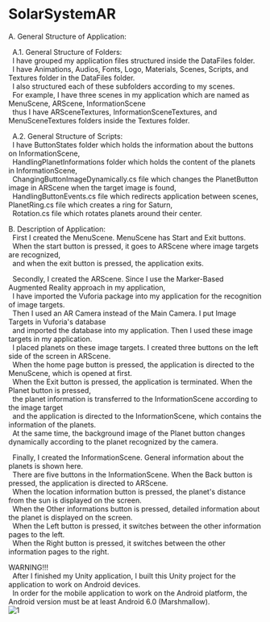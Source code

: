 # SolarSystemAR

A. General Structure of Application:  

&nbsp;&nbsp;A.1. General Structure of Folders:  
&nbsp;&nbsp;I have grouped my application files structured inside the DataFiles folder.  
&nbsp;&nbsp;I have Animations, Audios, Fonts, Logo, Materials, Scenes, Scripts, and Textures folder in the DataFiles folder.  
&nbsp;&nbsp;I also structured each of these subfolders according to my scenes.  
&nbsp;&nbsp;For example, I have three scenes in my application which are named as MenuScene, ARScene, InformationScene  
&nbsp;&nbsp;thus I have ARSceneTextures, InformationSceneTextures, and MenuSceneTextures folders inside the Textures folder.  
  
&nbsp;&nbsp;A.2. General Structure of Scripts:  
&nbsp;&nbsp;I have ButtonStates folder which holds the information about the buttons on InformationScene,  
&nbsp;&nbsp;HandlingPlanetInformations folder which holds the content of the planets in InformationScene,   
&nbsp;&nbsp;ChangingButtonImageDynamically.cs file which changes the PlanetButton image in ARScene when the target image is found,   
&nbsp;&nbsp;HandlingButtonEvents.cs file which redirects application between scenes, PlanetRing.cs file which creates a ring for Saturn,   
&nbsp;&nbsp;Rotation.cs file which rotates planets around their center.  

B. Description of Application:  
&nbsp;&nbsp;First I created the MenuScene. MenuScene has Start and Exit buttons.   
&nbsp;&nbsp;When the start button is pressed, it goes to ARScene where image targets are recognized,  
&nbsp;&nbsp;and when the exit button is pressed, the application exits.   
  
&nbsp;&nbsp;Secondly, I created the ARScene. Since I use the Marker-Based Augmented Reality approach in my application,  
&nbsp;&nbsp;I have imported the Vuforia package into my application for the recognition of image targets.   
&nbsp;&nbsp;Then I used an AR Camera instead of the Main Camera. I put Image Targets in Vuforia's database   
&nbsp;&nbsp;and imported the database into my application. Then I used these image targets in my application.   
&nbsp;&nbsp;I placed planets on these image targets. I created three buttons on the left side of the screen in ARScene.   
&nbsp;&nbsp;When the home page button is pressed, the application is directed to the MenuScene, which is opened at first.   
&nbsp;&nbsp;When the Exit button is pressed, the application is terminated. When the Planet button is pressed,   
&nbsp;&nbsp;the planet information is transferred to the InformationScene according to the image target   
&nbsp;&nbsp;and the application is directed to the InformationScene, which contains the information of the planets.   
&nbsp;&nbsp;At the same time, the background image of the Planet button changes dynamically according to the planet recognized by the camera.   

&nbsp;&nbsp;Finally, I created the InformationScene. General information about the planets is shown here.   
&nbsp;&nbsp;There are five buttons in the InformationScene. When the Back button is pressed, the application is directed to ARScene.   
&nbsp;&nbsp;When the location information button is pressed, the planet's distance from the sun is displayed on the screen.     
&nbsp;&nbsp;When the Other informations button is pressed, detailed information about the planet is displayed on the screen.     
&nbsp;&nbsp;When the Left button is pressed, it switches between the other information pages to the left.        
&nbsp;&nbsp;When the Right button is pressed, it switches between the other information pages to the right.   
  
WARNING!!!  
&nbsp;&nbsp;After I finished my Unity application, I built this Unity project for the application to work on Android devices.   
&nbsp;&nbsp;In order for the mobile application to work on the Android platform, the Android version must be at least Android 6.0 (Marshmallow).  
![1](https://user-images.githubusercontent.com/76014928/146654323-27a71ca0-9436-438e-8a0f-2fc729ab48ef.png)

